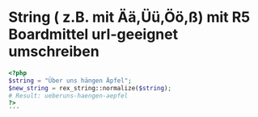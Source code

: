 # String ( z.B. mit Ää,Üü,Öö,ß) mit R5 Boardmittel url-geeignet umschreiben

```php 
<?php
$string = "Über uns hängen Äpfel";
$new_string = rex_string::normalize($string);
# Result: ueberuns-haengen-aepfel
?>
´´´
